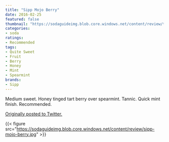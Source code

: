 ```yaml
---
title: "Sipp Mojo Berry"
date: 2016-02-25
featured: false
thumbnail: "https://sodaguideimg.blob.core.windows.net/content/review/thumbs/sipp-mojo-berry.jpg"
categories:
- soda
ratings:
- Recommended
tags:
- Quite Sweet
- Fruit
- Berry
- Honey
- Mint
- Spearmint
brands:
- Sipp
---
```


Medium sweet. Honey tinged tart berry over spearmint. Tannic. Quick mint finish. Recommended.

[Originally posted to Twitter.](https://twitter.com/Cavorter/status/702906953006080000)

{{< figure src="https://sodaguideimg.blob.core.windows.net/content/review/sipp-mojo-berry.jpg" >}}
